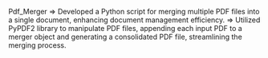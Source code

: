  Pdf_Merger
=> Developed a Python script for merging multiple PDF files into a single document, enhancing document management efficiency.
=> Utilized PyPDF2 library to manipulate PDF files, appending each input PDF to a merger object and generating a consolidated PDF file, streamlining the merging process.
